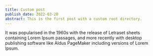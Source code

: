 ```yaml
---
title: Custom post
publish_date: 2022-03-20
abstract: This is the first post with a custom root directory.
---
```


It was popularised in the 1960s with the release of Letraset sheets containing
Lorem Ipsum passages, and more recently with desktop publishing software like
Aldus PageMaker including versions of Lorem Ipsum.
